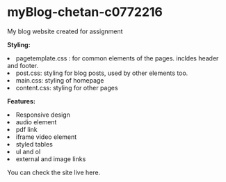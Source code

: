 # myBlog-chetan-c0772216
My blog website created for assignment


<b>Styling:</b>
<li>pagetemplate.css : for common elements of the pages. incldes header and footer.
<li>post.css: styling for blog posts, used by other elements too.
<li>main.css: styling of homepage
<li>content.css: styling for other pages

<b>Features:</b>
<li>Responsive design
<li>audio element
<li>pdf link
<li>iframe video element
<li>styled tables
<li>ul and ol
<li>external and image links

You can check the site live here.
